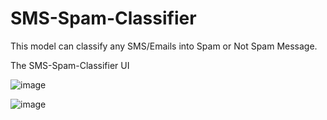# SMS-Spam-Classifier
This model can classify any SMS/Emails into Spam or Not Spam Message.

The SMS-Spam-Classifier UI 

![image](https://user-images.githubusercontent.com/65019778/157433092-0924b807-3371-47b1-97cb-19f52ff688b8.png)

![image](https://user-images.githubusercontent.com/65019778/157433771-7fc980a1-2c6b-4f12-879e-f6cf12857888.png)
